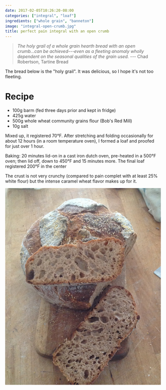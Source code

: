 ```yaml
---
date: 2017-02-05T10:26:20-08:00
categories: ["integral", "loaf"]
ingredients: ["whole grain", "banneton"]
image: "integral-open-crumb.jpg"
title: perfect pain integral with an open crumb
---
```


> _The holy grail of a whole grain hearth bread with an open crumb...can be
> achieved---even as a fleeting anomaly wholly dependent on the seasonal qualities of the grain used._
> --- Chad Robertson, Tartine Bread

The bread below is the "holy grail". It was delicious, so I hope it's not too fleeting.

# Recipe

* 100g barm (fed three days prior and kept in fridge)
* 425g water
* 500g whole wheat community grains flour (Bob's Red Mill)
* 10g salt

Mixed up, it registered 70°F. After stretching and folding occasionally for about 12 hours (in a room temperature oven), I formed a loaf and proofed for just over 1 hour.

Baking: 20 minutes lid-on in a cast iron dutch oven, pre-heated in a 500°F oven; then lid  off, down to 450°F and 15 minutes more.
The final loaf registered 200°F in the center

The crust is not very crunchy (compared to pain complet with at least 25% white flour) but the intense caramel wheat flavor makes up for it.

![Finished loaf, 8 hours out of the oven.](/images/integral-open-crumb.jpg)

